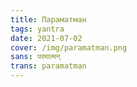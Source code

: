 ```yaml
---
title: Параматман
tags: yantra
date: 2021-07-02
cover: /img/paramatman.png
sans: परमात्मन्
trans: paramatman
---
```


<sat-yantra name="paramatman" :no-shadow="true" />
